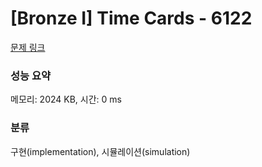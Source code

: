 # [Bronze I] Time Cards - 6122 

[문제 링크](https://www.acmicpc.net/problem/6122) 

### 성능 요약

메모리: 2024 KB, 시간: 0 ms

### 분류

구현(implementation), 시뮬레이션(simulation)

